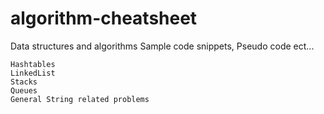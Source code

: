 # algorithm-cheatsheet

Data structures and algorithms
Sample code snippets, Pseudo code ect...
```
Hashtables
LinkedList
Stacks
Queues
General String related problems
```

